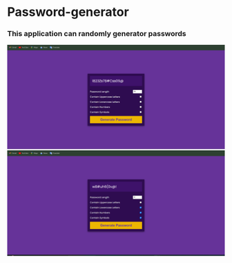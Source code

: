 # Password-generator
### This application can randomly generator passwords
<img src = "https://github.com/Mahesh7007/Password-generator/blob/main/password1.png" alt = "center">
<img src = "https://github.com/Mahesh7007/Password-generator/blob/main/password2.png" alt = "center">

